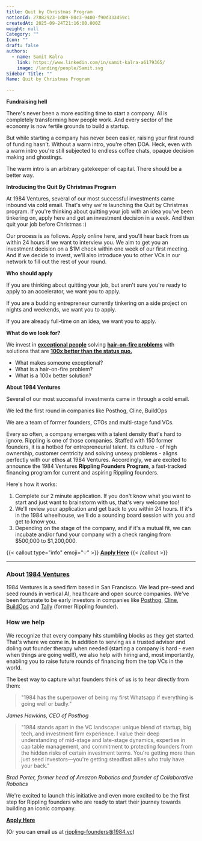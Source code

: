 ```yaml
---
title: Quit by Christmas Program
notionId: 27882923-1d09-80c3-9400-f90d333459c1
createdAt: 2025-09-24T21:16:00.000Z
weight: null
Category: ""
Icon: ""
draft: false
authors:
  - name: Samit Kalra
    link: https://www.linkedin.com/in/samit-kalra-a6179365/
    image: /landing/people/Samit.svg
Sidebar Title: ""
Name: Quit by Christmas Program

---
```



**Fundraising hell**


There's never been a more exciting time to start a company. AI is completely transforming how people work. And every sector of the economy is now fertile grounds to build a startup.


But while starting a company has never been easier, raising your first round of funding hasn't. Without a warm intro, you're often DOA. Heck, even with a warm intro you're still subjected to endless coffee chats, opaque decision making and ghostings.


The warm intro is an arbitrary gatekeeper of capital. There should be a better way.


**Introducing the Quit By Christmas Program**


At 1984 Ventures, several of our most successful investments came inbound via cold email. That's why we're launching the Quit by Christmas program. If you're thinking about quitting your job with an idea you've been tinkering on, apply here and get an investment decision in a week. And then quit your job before Christmas :) 


Our process is as follows. Apply online here, and you'll hear back from us within 24 hours if we want to interview you. We aim to get you an investment decision on a $1M check within one week of our first meeting. And if we decide to invest, we'll also introduce you to other VCs in our network to fill out the rest of your round.


**Who should apply**


If you are thinking about quitting your job, but aren't sure you're ready to apply to an accelerator, we want you to apply.


If you are a budding entrepreneur currently tinkering on a side project on nights and weekends, we want you to apply.


If you are already full-time on an idea, we want you to apply. 


**What do we look for?**


We invest in <u>**exceptional people**</u> solving <u>**hair-on-fire problems**</u> with solutions that are <u>**100x better than the status quo.**</u>

- What makes someone exceptional?
- What is a hair-on-fire problem?
- What is a 100x better solution?

**About 1984 Ventures**


Several of our most successful investments came in through a cold email. 


We led the first round in companies like Posthog, Cline, BuildOps


We are a team of former founders, CTOs and multi-stage fund VCs.


Every so often, a company emerges with a talent density that's hard to ignore. Rippling is one of those companies. Staffed with 150 former founders, it is a hotbed for entrepreneurial talent. Its culture - of high ownership, customer centricity and solving unsexy problems - aligns perfectly with our ethos at 1984 Ventures. Accordingly, we are excited to announce the 1984 Ventures **Rippling Founders Program**, a fast-tracked financing program for current and aspiring Rippling founders.


Here's how it works:

1. Complete our 2 minute application. If you don't know what you want to start and just want to brainstorm with us, that's very welcome too!
2. We'll review your application and get back to you within 24 hours. If it's in the 1984 wheelhouse, we'll do a sounding board session with you and get to know you.
3. Depending on the stage of the company, and if it's a mutual fit, we can incubate and/or fund your company with a check ranging from $500,000 to $1,200,000.

{{< callout type="info" emoji="💡" >}}
[**Apply Here**](https://1984ventures.typeform.com/to/L753qR7y)
{{< /callout >}}


---


### **About** [**1984 Ventures**](http://1984.vc/)


1984 Ventures is a seed firm based in San Francisco. We lead pre-seed and seed rounds in vertical AI, healthcare and open source companies. We've been fortunate to be early investors in companies like [Posthog](https://posthog.com/), [Cline](https://cline.bot/), [BuildOps](https://buildops.com/) and [Tally](https://www.tallyhq.com/) (former Rippling founder).


### **How we help**


We recognize that every company hits stumbling blocks as they get started. That's where we come in. In addition to serving as a trusted advisor and doling out founder therapy when needed (starting a company is hard - even when things are going well!), we also help with hiring and, most importantly, enabling you to raise future rounds of financing from the top VCs in the world.


The best way to capture what founders think of us is to hear directly from them:

> "1984 has the superpower of being my first Whatsapp if everything is going well or badly."

_James Hawkins, CEO of Posthog_

> "1984 stands apart in the VC landscape: unique blend of startup, big tech, and investment firm experience. I value their deep understanding of mid-stage and late-stage dynamics, expertise in cap table management, and commitment to protecting founders from the hidden risks of certain investment terms. You're getting more than just seed investors—you're getting steadfast allies who truly have your back."

_Brad Porter, former head of Amazon Robotics and founder of Collaborative Robotics_


We're excited to launch this initiative and even more excited to be the first step for Rippling founders who are ready to start their journey towards building an iconic company.


[**Apply Here**](https://1984ventures.typeform.com/to/L753qR7y)


(Or you can email us at rippling-founders@1984.vc)

